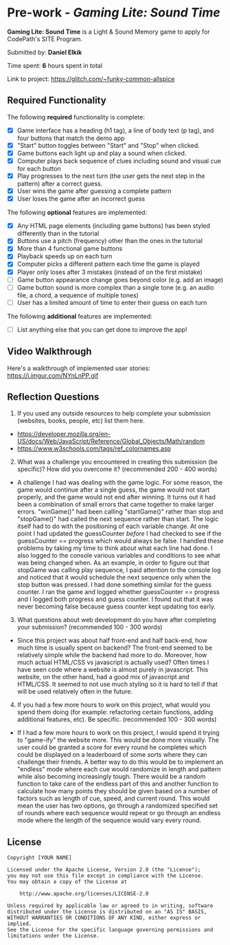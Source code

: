 # Pre-work - *Gaming Lite: Sound Time*

**Gaming Lite: Sound Time** is a Light & Sound Memory game to apply for CodePath's SITE Program. 

Submitted by: **Daniel Elkik**

Time spent: **6** hours spent in total

Link to project: https://glitch.com/~funky-common-allspice

## Required Functionality

The following **required** functionality is complete:

* [x] Game interface has a heading (h1 tag), a line of body text (p tag), and four buttons that match the demo app
* [x] "Start" button toggles between "Start" and "Stop" when clicked. 
* [x] Game buttons each light up and play a sound when clicked. 
* [x] Computer plays back sequence of clues including sound and visual cue for each button
* [x] Play progresses to the next turn (the user gets the next step in the pattern) after a correct guess. 
* [x] User wins the game after guessing a complete pattern
* [x] User loses the game after an incorrect guess

The following **optional** features are implemented:

* [x] Any HTML page elements (including game buttons) has been styled differently than in the tutorial
* [x] Buttons use a pitch (frequency) other than the ones in the tutorial
* [x] More than 4 functional game buttons
* [x] Playback speeds up on each turn
* [x] Computer picks a different pattern each time the game is played
* [x] Player only loses after 3 mistakes (instead of on the first mistake)
* [ ] Game button appearance change goes beyond color (e.g. add an image)
* [ ] Game button sound is more complex than a single tone (e.g. an audio file, a chord, a sequence of multiple tones)
* [ ] User has a limited amount of time to enter their guess on each turn

The following **additional** features are implemented:

- [ ] List anything else that you can get done to improve the app!

## Video Walkthrough

Here's a walkthrough of implemented user stories:
https://i.imgur.com/NYnLnPP.gif


## Reflection Questions
1. If you used any outside resources to help complete your submission (websites, books, people, etc) list them here. 
- https://developer.mozilla.org/en-US/docs/Web/JavaScript/Reference/Global_Objects/Math/random
- https://www.w3schools.com/tags/ref_colornames.asp

2. What was a challenge you encountered in creating this submission (be specific)? How did you overcome it? (recommended 200 - 400 words) 
 - A challenge I had was dealing with the game logic. For some reason, the game would continue after a single guess, the game would not start properly,
 and the game would not end after winning. It turns out it had been a combination of small errors that came together to make larger errors. "winGame()" had
 been calling "startGame()" rather than stop and "stopGame()" had called the next sequence rather than start. The logic itself had to do with the positioning 
 of each variable change. At one point I had updated the guessCounter *before* I had checked to see if the guessCounter == progress which would always be false. 
 I handled these problems by taking my time to think about what each line had done. I also logged to the console various variables and conditions to see what
 was being changed when. As an example, in order to figure out that stopGame was calling play sequence, I paid attention to the console log and noticed that 
 it would schedule the next sequence only when the stop button was pressed. I had done something similar for the guess counter. I ran the game and logged
 whether guessCounter == progress and I logged both progress and guess counter. I found out that it was never becoming false because guess counter kept updating
 too early.

3. What questions about web development do you have after completing your submission? (recommended 100 - 300 words) 
- Since this project was about half front-end and half back-end, how much time is usually spent on backend? The front-end seemed to be relatively simple while
the backend had more to do. Moreover, how much actual HTML/CSS vs javascript is actually used? Often times I have seen code where a website is almost purely
in javascript. This website, on the other hand, had a good mix of javascript and HTML/CSS. It seemed to not use much styling so it is hard to tell if that
will be used relatively often in the future.

4. If you had a few more hours to work on this project, what would you spend them doing (for example: refactoring certain functions, adding additional features, etc). Be specific. (recommended 100 - 300 words) 
- If I had a few more hours to work on this project, I would spend it trying to "game-ify" the website more. This would be done more visually. The user could
be granted a score for every round he completes which could be displayed on a leaderboard of some sorts where they can challenge their friends. A better way to do
this would be to implement an "endless" mode where each cue would randomize in length and pattern while also becoming increasingly tough. There would be a random
function to take care of the endless part of this and another function to calculate how many points they should be given based on a number of factors such as
length of cue, speed, and current round. This would mean the user has two options, go through a randomized specified set of rounds where each sequence would
repeat or go through an endless mode where the length of the sequence would vary every round.



## License

    Copyright [YOUR NAME]

    Licensed under the Apache License, Version 2.0 (the "License");
    you may not use this file except in compliance with the License.
    You may obtain a copy of the License at

        http://www.apache.org/licenses/LICENSE-2.0

    Unless required by applicable law or agreed to in writing, software
    distributed under the License is distributed on an "AS IS" BASIS,
    WITHOUT WARRANTIES OR CONDITIONS OF ANY KIND, either express or implied.
    See the License for the specific language governing permissions and
    limitations under the License.
